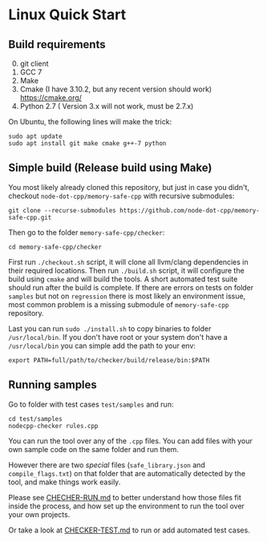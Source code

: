 

Linux Quick Start
=================


Build requirements
------------------

0. git client
1. GCC 7
2. Make
3. Cmake (I have 3.10.2, but any recent version should work) https://cmake.org/
4. Python 2.7 ( Version 3.x will not work, must be 2.7.x) 

On Ubuntu, the following lines will make the trick:

	sudo apt update
	sudo apt install git make cmake g++-7 python


Simple build (Release build using Make)
---------------------------------------

You most likely already cloned this repository, but just in case you didn't, checkout `node-dot-cpp/memory-safe-cpp` with recursive submodules:

	git clone --recurse-submodules https://github.com/node-dot-cpp/memory-safe-cpp.git

Then go to the folder `memory-safe-cpp/checker`:

	cd memory-safe-cpp/checker

First run `./checkout.sh` script, it will clone all llvm/clang dependencies in their required locations.
Then run `./build.sh` script, it will configure the build using `cmake` and will build the tools. A short automated test suite should run after the build is complete. If there are errors on tests on folder `samples` but not on `regression` there is most likely an environment issue, most common problem is a missing submodule of `memory-safe-cpp` repository.

Last you can run `sudo ./install.sh` to copy binaries to folder `/usr/local/bin`. If you don't have root or your system don't have a `/usr/local/bin` you can simple add the path to your env:

	export PATH=full/path/to/checker/build/release/bin:$PATH



Running samples
---------------

Go to folder with test cases `test/samples` and run:

	cd test/samples
	nodecpp-checker rules.cpp

You can run the tool over any of the `.cpp` files. You can add files with your own sample code on the same folder and run them.

However there are two _special_ files (`safe_library.json` and `compile_flags.txt`) on that folder that are automatically detected by the tool, and make things work easily.

Please see [CHECHER-RUN.md](CHECHER-RUN.md) to better understand how those files fit inside the process, and how set up the environment to run the tool over your own projects.

Or take a look at [CHECKER-TEST.md](CHECKER-TEST.md) to run or add automated test cases.

